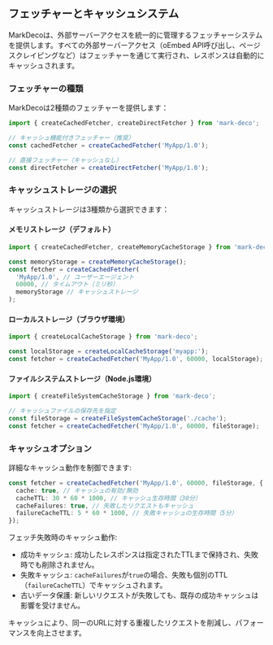 ## フェッチャーとキャッシュシステム

MarkDecoは、外部サーバーアクセスを統一的に管理するフェッチャーシステムを提供します。すべての外部サーバーアクセス（oEmbed API呼び出し、ページスクレイピングなど）はフェッチャーを通じて実行され、レスポンスは自動的にキャッシュされます。

### フェッチャーの種類

MarkDecoは2種類のフェッチャーを提供します：

```typescript
import { createCachedFetcher, createDirectFetcher } from 'mark-deco';

// キャッシュ機能付きフェッチャー（推奨）
const cachedFetcher = createCachedFetcher('MyApp/1.0');

// 直接フェッチャー（キャッシュなし）
const directFetcher = createDirectFetcher('MyApp/1.0');
```

### キャッシュストレージの選択

キャッシュストレージは3種類から選択できます：

#### メモリストレージ（デフォルト）

```typescript
import { createCachedFetcher, createMemoryCacheStorage } from 'mark-deco';

const memoryStorage = createMemoryCacheStorage();
const fetcher = createCachedFetcher(
  'MyApp/1.0', // ユーザーエージェント
  60000, // タイムアウト（ミリ秒）
  memoryStorage // キャッシュストレージ
);
```

#### ローカルストレージ（ブラウザ環境）

```typescript
import { createLocalCacheStorage } from 'mark-deco';

const localStorage = createLocalCacheStorage('myapp:');
const fetcher = createCachedFetcher('MyApp/1.0', 60000, localStorage);
```

#### ファイルシステムストレージ（Node.js環境）

```typescript
import { createFileSystemCacheStorage } from 'mark-deco';

// キャッシュファイルの保存先を指定
const fileStorage = createFileSystemCacheStorage('./cache');
const fetcher = createCachedFetcher('MyApp/1.0', 60000, fileStorage);
```

### キャッシュオプション

詳細なキャッシュ動作を制御できます:

```typescript
const fetcher = createCachedFetcher('MyApp/1.0', 60000, fileStorage, {
  cache: true, // キャッシュの有効/無効
  cacheTTL: 30 * 60 * 1000, // キャッシュ生存時間（30分）
  cacheFailures: true, // 失敗したリクエストもキャッシュ
  failureCacheTTL: 5 * 60 * 1000, // 失敗キャッシュの生存時間（5分）
});
```

フェッチ失敗時のキャッシュ動作:

- 成功キャッシュ: 成功したレスポンスは指定されたTTLまで保持され、失敗時でも削除されません。
- 失敗キャッシュ: `cacheFailures`が`true`の場合、失敗も個別のTTL（`failureCacheTTL`）でキャッシュされます。
- 古いデータ保護: 新しいリクエストが失敗しても、既存の成功キャッシュは影響を受けません。

キャッシュにより、同一のURLに対する重複したリクエストを削減し、パフォーマンスを向上させます。

